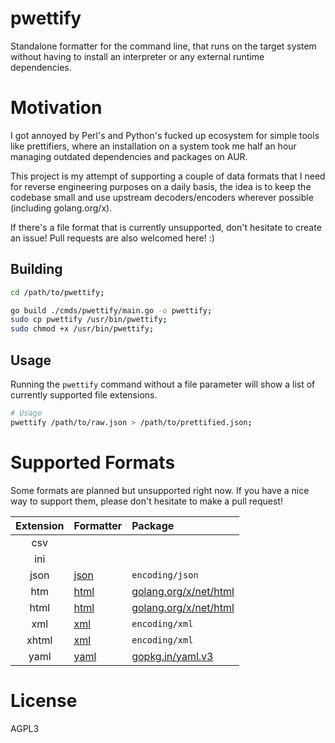 
# pwettify

Standalone formatter for the command line, that runs on the target
system without having to install an interpreter or any external
runtime dependencies.


# Motivation

I got annoyed by Perl's and Python's fucked up ecosystem for simple
tools like prettifiers, where an installation on a system took me
half an hour managing outdated dependencies and packages on AUR.

This project is my attempt of supporting a couple of data formats
that I need for reverse engineering purposes on a daily basis, the
idea is to keep the codebase small and use upstream decoders/encoders
wherever possible (including golang.org/x).

If there's a file format that is currently unsupported, don't hesitate
to create an issue! Pull requests are also welcomed here! :)


## Building

```bash
cd /path/to/pwettify;

go build ./cmds/pwettify/main.go -o pwettify;
sudo cp pwettify /usr/bin/pwettify;
sudo chmod +x /usr/bin/pwettify;
```

## Usage

Running the `pwettify` command without a file parameter will show a
list of currently supported file extensions.

```bash
# Usage
pwettify /path/to/raw.json > /path/to/prettified.json;
```


# Supported Formats

Some formats are planned but unsupported right now. If you have a nice
way to support them, please don't hesitate to make a pull request!

| Extension | Formatter                 | Package                                                      |
|:---------:|:--------------------------|:-------------------------------------------------------------|
| csv       |                           |                                                              |
| ini       |                           |                                                              |
| json      | [json](./formatters/json) | `encoding/json`                                              |
| htm       | [html](./formatters/html) | [golang.org/x/net/html](https://pkg.go.dev/golang.org/x/net) |
| html      | [html](./formatters/html) | [golang.org/x/net/html](https://pkg.go.dev/golang.org/x/net) |
| xml       | [xml](./formatters/xml)   | `encoding/xml`                                               |
| xhtml     | [xml](./formatters/xml)   | `encoding/xml`                                               |
| yaml      | [yaml](./formatters/yaml) | [gopkg.in/yaml.v3](https://pkg.go.dev/gopkg.in/yaml.v3)      |


# License

AGPL3

